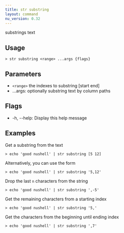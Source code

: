 ```yaml
---
title: str substring
layout: command
nu_version: 0.32
---
```


substrings text

## Usage

```shell
> str substring <range> ...args {flags}
```

## Parameters

- `<range>` the indexes to substring [start end]
- ...args: optionally substring text by column paths

## Flags

- -h, --help: Display this help message

## Examples

Get a substring from the text

```shell
> echo 'good nushell' | str substring [5 12]
```

Alternatively, you can use the form

```shell
> echo 'good nushell' | str substring '5,12'
```

Drop the last `n` characters from the string

```shell
> echo 'good nushell' | str substring ',-5'
```

Get the remaining characters from a starting index

```shell
> echo 'good nushell' | str substring '5,'
```

Get the characters from the beginning until ending index

```shell
> echo 'good nushell' | str substring ',7'
```
